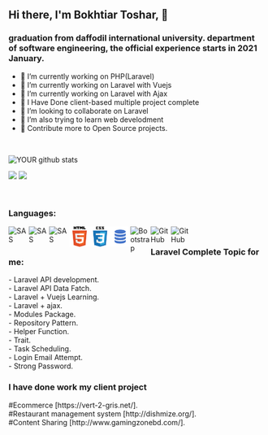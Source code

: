 ## Hi there, I'm Bokhtiar Toshar, 👋

### graduation  from daffodil international university. department of software engineering, the official experience starts in 2021 January.

- 🔭 I’m currently working on PHP(Laravel)
- 🥅 I’m currently working on Laravel with Vuejs
- 🌱 I’m currently working on Laravel with Ajax
- 🔭 I Have Done client-based multiple project complete
- 🌱 I’m looking to collaborate on Laravel
- 👯 I’m also trying to learn web develodment 
- 🥅 Contribute more to Open Source projects.


<br>

![YOUR github stats](https://github-readme-stats.vercel.app/api?username=Bokhtiar)

[<img src="https://img.shields.io/badge/linkedin-%230077B5.svg?&style=for-the-badge&logo=linkedin&logoColor=white" />](https://www.linkedin.com/in/bokhtiar-toshar-3bb9331b0/) 
[<img src = "https://img.shields.io/badge/facebook-%230077B5.svg?&style=for-the-badge&logo">](https://www.facebook.com/bokhtiar172/) 


<br>

### Languages:
<img align="left" alt="SAS" width="40px" src="https://pbs.twimg.com/profile_images/1163911054788833282/AcA2LnWL_400x400.jpg" />
<img align="left" alt="SAS" width="40px" src="https://upload.wikimedia.org/wikipedia/commons/thumb/9/95/Vue.js_Logo_2.svg/1200px-Vue.js_Logo_2.svg.png" />
<img align="left" alt="SAS" width="40px" src="https://www.w3schools.com/whatis/img_ajax.jpg" />
<img align="left" alt="HTML5" width="40px" src="https://raw.githubusercontent.com/github/explore/80688e429a7d4ef2fca1e82350fe8e3517d3494d/topics/html/html.png" />
<img align="left" alt="CSS3" width="40px" src="https://raw.githubusercontent.com/github/explore/80688e429a7d4ef2fca1e82350fe8e3517d3494d/topics/css/css.png" />
<img align="left" alt="SQL" width="40px" src="https://raw.githubusercontent.com/github/explore/80688e429a7d4ef2fca1e82350fe8e3517d3494d/topics/sql/sql.png" />
<img align="left" alt="Bootstrap" width="40px" src="https://p7.hiclipart.com/preview/162/309/85/bootstrap-responsive-web-design-web-development-logo-django-others.jpg" />
<img align="left" alt="GitHub" width="40px" src="https://icon2.cleanpng.com/20180720/bv/kisspng-javascript-logo-html-clip-art-javascript-logo-5b5188b13c2314.0304322315320700652463.jpg" />
<img align="left" alt="GitHub" width="40px" src="https://i.dlpng.com/static/png/6622001_preview.png" />
<br />


<h3>Laravel Complete Topic for me:</h3>
- Laravel API development. <br>
- Laravel API Data Fatch. <br>
- Laravel + Vuejs Learning. <br>
- Laravel + ajax.<br>
- Modules Package.<br>
- Repository Pattern.<br>
- Helper Function.<br>
- Trait.<br>
- Task Scheduling.<br>
- Login Email Attempt.<br>
- Strong Password.<br>

<h3>I have done work my client project </h3>
 #Ecommerce [https://vert-2-gris.net/]. <br>
 #Restaurant management system [http://dishmize.org/].<br>
 #Content Sharing [http://www.gamingzonebd.com/].<br>
